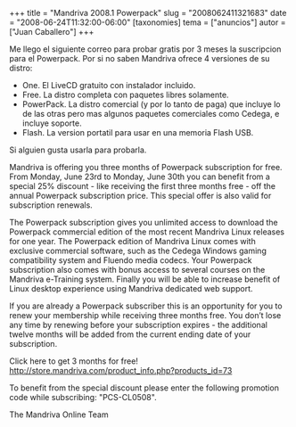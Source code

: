 +++
title = "Mandriva 2008.1 Powerpack"
slug = "2008062411321683"
date = "2008-06-24T11:32:00-06:00"
[taxonomies]
tema = ["anuncios"]
autor = ["Juan Caballero"]
+++

Me llego el siguiente correo para probar gratis por 3 meses la
suscripcion para el Powerpack. Por si no saben Mandriva ofrece 4
versiones de su distro:

-   One. El LiveCD gratuito con instalador incluido.
-   Free. La distro completa con paquetes libres solamente.
-   PowerPack. La distro comercial (y por lo tanto de paga) que incluye
    lo de las otras pero mas algunos paquetes comerciales como Cedega, e
    incluye soporte.
-   Flash. La version portatil para usar en una memoria Flash USB.

Si alguien gusta usarla para probarla.

<!-- more -->
Mandriva is offering you three months of Powerpack subscription for
free. From Monday, June 23rd to Monday, June 30th you can benefit from a
special 25% discount - like receiving the first three months free - off
the annual Powerpack subscription price. This special offer is also
valid for subscription renewals.

The Powerpack subscription gives you unlimited access to download the
Powerpack commercial edition of the most recent Mandriva Linux releases
for one year. The Powerpack edition of Mandriva Linux comes with
exclusive commercial software, such as the Cedega Windows gaming
compatibility system and Fluendo media codecs. Your Powerpack
subscription also comes with bonus access to several courses on the
Mandriva e-Training system. Finally you will be able to increase benefit
of Linux desktop experience using Mandriva dedicated web support.

If you are already a Powerpack subscriber this is an opportunity for you
to renew your membership while receiving three months free. You don’t
lose any time by renewing before your subscription expires - the
additional twelve months will be added from the current ending date of
your subscription.

Click here to get 3 months for free!
<a href="http://store.mandriva.com/product_info.php?products_id=73">http://store.mandriva.com/product_info.php?products_id=73</a>

To benefit from the special discount please enter the following
promotion code while subscribing: "PCS-CL0508".

The Mandriva Online Team

